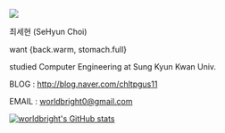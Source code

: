<a href="blog.naver.com/chltpgus11"><img src="https://img.shields.io/badge/-blog-orange"></a>

최세현 (SeHyun Choi)

want {back.warm, stomach.full}

studied Computer Engineering at Sung Kyun Kwan Univ.

BLOG  : http://blog.naver.com/chltpgus11

EMAIL : worldbright0@gmail.com

[![worldbright's GitHub stats](https://github-readme-stats.vercel.app/api?username=worldbright)](https://github.com/worldbright/)
